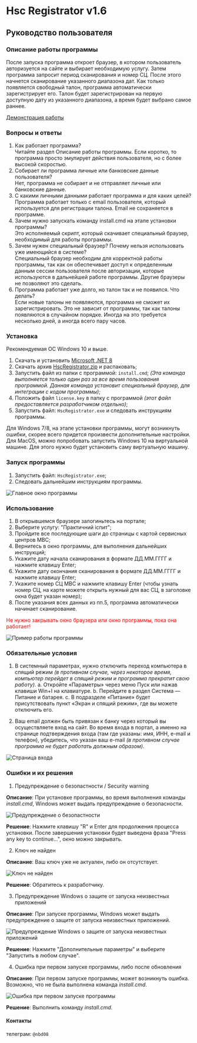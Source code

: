 # Hsc Registrator v1.6
## Руководство пользователя

### Описание работы программы
После запуска программа откроет браузер, в котором пользователь авторизуется на сайте и выбирает необходимую услугу. Затем программа запросит период сканирования и номер СЦ. После этого начнется сканирование указанного диапазона дат. Как только появляется свободный талон, программа автоматически зарегистрирует его. Талон будет зарегистрирован на первую доступную дату из указанного диапазона, а время будет выбрано самое раннее.

[Демонстрация работы](https://drive.google.com/file/d/156A9jxGFJBSYcUNO6NYLbXoSq48yEVPE/view?usp=drive_link)

### Вопросы и ответы
1. Как работает программа?\
   Читайте раздел Описание работы программы. Если коротко, то программа просто эмулирует действия пользователя, но с более высокой скоростью.
2. Собирает ли программа личные или банковские данные пользователя?\
   Нет, программа не собирает и не отправляет личные или банковские данные.
3. С какими личными данными работает программа и для каких целей?\
   Программа работает только с email пользователя, который используется для регистрации талона. Email не сохраняется в программе.
4. Зачем нужно запускать команду install.cmd на этапе установки программы?\
   Это исполняемый скрипт, который скачивает специальный браузер, необходимый для работы программы.
5. Зачем нужен специальный браузер? Почему нельзя использовать уже имеющийся в системе?\
   Специальный браузер необходим для корректной работы программы, так как он обеспечивает доступ к определенным данным сессии пользователя после авторизации, которые используются в дальнейшей работе программы. Другие браузеры не позволяют это сделать.
6. Программа работает уже долго, но талон так и не появился. Что делать?\
   Если новые талоны не появляются, программа не сможет их зарегистрировать. Это не зависит от программы, так как талоны появляются в случайном порядке. Иногда на это требуется несколько дней, а иногда всего пару часов.

### Установка
Рекомендуемая ОС Windows 10 и выше.

1. Скачать и установить [Microsoft .NET 8](https://dotnet.microsoft.com/en-us/download/dotnet/thank-you/runtime-desktop-8.0.7-windows-x64-installer)
2. Скачать архив [HscRegistrator.zip](https://github.com/thor836/HscRegistratorApp/releases) и распаковать;
3. Запустить файл из папки с программой: <code>install.cmd</code>;
*(Эта команда выполняется только один раз за все время пользования программой. Данная команда установит специальный браузер, для интеграции с кодом программы)*;
4. Положить файл <code>license.key</code> в папку с программой *(этот файл предоставляется разработчиком отдельно)*;
5. Запустить файл: <code>HscRegistrator.exe</code> и следовать инструкциям программы.

Для Windows 7/8, на этапе установки программы, могут возникнуть ошибки, скорее всего придется произвести дополнительные настройки.\
Для MacOS, можно попробовать запустить Windows 10 на виртуальной машине. Для этого нужно будет установить саму виртуальную машину.

### Запуск программы

1. Запустить файл: <code>HscRegistrator.exe</code>;
2. Следовать дальнейшим инструкциям программы.

![Главное окно программы](./screenshot_1.png)

### Использование

1. В открывшемся браузере залогиньтесь на портале;
2. Выберите услугу: "Практичний іспит";
3. Пройдите все последующие шаги до страницы с картой сервисных центров МВС;
4. Вернитесь в окно программы, для выполнения дальнейших инструкций;
5. Укажите дату начала сканирования в формате ДД.ММ.ГГГГ и нажмите клавишу Enter;
6. Укажите дату окончания сканирования в формате ДД.ММ.ГГГГ и нажмите клавишу Enter;
7. Укажите номер СЦ МВС и нажмите клавишу Enter (чтобы узнать номер СЦ, на карте можете открыть нужный для вас СЦ, в заголовке окна будет указан номер);
8. После указания всех данных из пп.5, программа автоматически начинает сканирование.

<font color="red">Не нужно закрывать окно браузера или окно программы, пока она работает!</font>

![Пример работы программы](./screenshot_2.png)

### Обязательные условия

1.	В системный параметрах, нужно отключить переход компьютера в спящий режим *(в противном случае, через некоторое время, компьютер перейдет в спящий режим и программа прекратит свою работу)*.
    a.	Откройте «Параметры» через меню Пуск или нажав клавиши Win+I на клавиатуре.
    b.	Перейдите в раздел Система — Питание и батарея. 
    c.	В подразделе «Питание» будет присутствовать пункт «Экран и спящий режим», где вы можете отключить его.

2. Ваш email должен быть привязан к банку через который вы осуществляете вход на сайт. Во время входа в портал, а именно на странице подтверждения входа (там где указаны: имя, ИНН, e-mail и телефон), убедитесь, что указан ваш e-mail *(в противном случае программа не будет работать должным образом)*.

![Страница входа](./screenshot__3.png)

### Ошибки и их решения
1. Предупреждение о безопастности / Security warning

**Описание**: При установке программы, во время выполнения команды *install.cmd*, Windows может выдать предупреждение о безопасности.

![Предупреждение о безопастности](./screenshot_5.png)

**Решение**: Нажмите клавишу "R" и Enter для продолжения процесса установки. После завершения установки будет выведена фраза "Press any key to continue...", окно можно закрывать.

2. Ключ не найден

**Описание**: Ваш ключ уже не актуален, либо он отсутствует.

![Ключ не найден](./screenshot_4.png)

**Решение**: Обратитесь к разработчику.

3. Предупреждение Windows о защите от запуска неизвестных приложений

**Описание**: При запуске программы, Windows может выдать предупреждение о защите от запуска неизвестных приложений.

![Предупреждение Windows о защите от запуска неизвестных приложений](./screenshot_6.png)

**Решение**: Нажмите "Дополнительные параметры" и выберите "Запустить в любом случае".

4. Ошибка при первом запуске программы, либо после обновления

**Описание**: При первом запуске программы, может возникнуть ошибка. Возможно, что не была выполнена команда *install.cmd*. 

![Ошибка при первом запуске программы](./screenshot_7.png)

**Решение**: Выполнить команду *install.cmd*.

#### Контакты

телеграм: <code>@nbd08</code>


